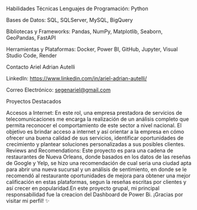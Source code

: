 Habilidades Técnicas
Lenguajes de Programación: Python

Bases de Datos: SQL, SQLServer, MySQL, BigQuery

Bibliotecas y Frameworks: Pandas, NumPy, Matplotlib, Seaborn, GeoPandas, FastAPI

Herramientas y Plataformas: Docker, Power BI, GitHub, Jupyter, Visual Studio Code, Render

Contacto
Ariel Adrian Autelli 

LinkedIn: https://www.linkedin.com/in/ariel-adrian-autelli/

Correo Electrónico: segenariel@gmail.com

Proyectos Destacados

Accesos a Internet: En este rol, una empresa prestadora de servicios de telecomunicaciones me encarga la realización de un análisis completo que permita reconocer el comportamiento de este sector a nivel nacional. El objetivo es brindar acceso a internet y así orientar a la empresa en cómo ofrecer una buena calidad de sus servicios, identificar oportunidades de crecimiento y plantear soluciones personalizadas a sus posibles clientes.
Reviews and Recomendations: Este proyecto es para una cadena de restaurantes de Nueva Orleans, donde basados en los datos de las reseñas de Google y Yelp, se hizo una recomendación de cual seria una ciudad apta para abrir una nueva sucursal y un análisis de sentimiento, en donde se le recomendó al restaurante oportunidades de mejora para obtener una mejor calificación en estas plataformas, segun la reseñas escritas por clientes y así crecer en popularidad.En este proyecto grupal, mi principal responsabilidad fue la creacion del Dashboard de Power Bi.
¡Gracias por visitar mi perfil! ✨

<!--
**segenariel/segenariel** is a ✨ _special_ ✨ repository because its `README.md` (this file) appears on your GitHub profile.

Here are some ideas to get you started:

- 🔭 I’m currently working on ...
- 🌱 I’m currently learning ...
- 👯 I’m looking to collaborate on ...
- 🤔 I’m looking for help with ...
- 💬 Ask me about ...
- 📫 How to reach me: ...
- 😄 Pronouns: ...
- ⚡ Fun fact: ...
-->
